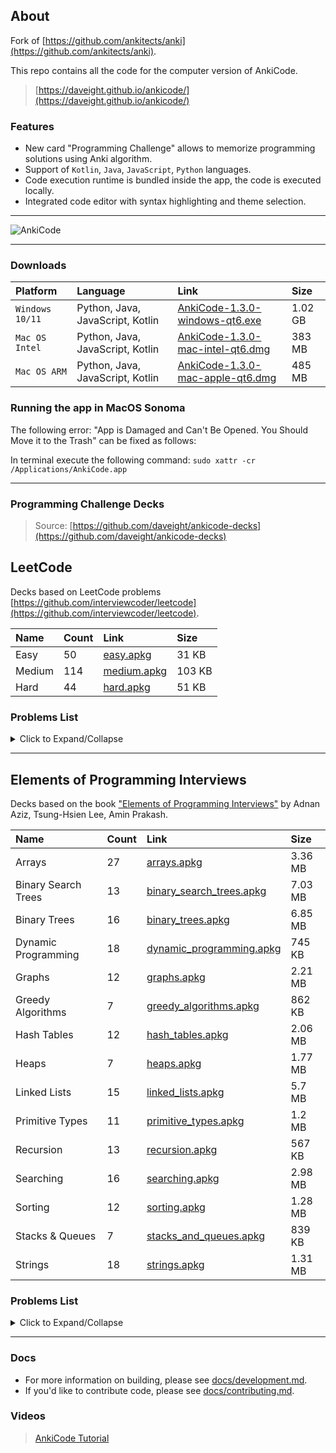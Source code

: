 ## About
Fork of [https://github.com/ankitects/anki](https://github.com/ankitects/anki).

This repo contains all the code for the computer version of AnkiCode.
> [https://daveight.github.io/ankicode/](https://daveight.github.io/ankicode/)

### Features
- New card "Programming Challenge" allows to memorize programming solutions using Anki algorithm.
- Support of `Kotlin`, `Java`, `JavaScript`, `Python` languages.
- Code execution runtime is bundled inside the app, the code is executed locally.
- Integrated code editor with syntax highlighting and theme selection.

---

![AnkiCode](https://github.com/daveight/ankicode/raw/master/images/anki-editor.png "AnkiCode")

---

### Downloads

| Platform          | Language         | Link                                                          | Size    |
| :---------------- |:---------------- | :-------------------------------------------------------------|:--------|
| `Windows 10/11`   | Python, Java, JavaScript, Kotlin  | [AnkiCode-1.3.0-windows-qt6.exe](https://github.com/daveight/ankicode/releases/download/ankicode-1.3.0/ankicode-1.3.0-windows-qt6.exe) | 1.02 GB |
| `Mac OS Intel`    | Python, Java, JavaScript, Kotlin  | [AnkiCode-1.3.0-mac-intel-qt6.dmg](https://github.com/daveight/ankicode/releases/download/ankicode-1.3.0/ankicode-1.3.0-mac-intel-qt6.dmg) | 383 MB  |
| `Mac OS ARM`      | Python, Java, JavaScript, Kotlin  | [AnkiCode-1.3.0-mac-apple-qt6.dmg](https://github.com/daveight/ankicode/releases/download/ankicode-1.3.0/ankicode-1.3.0-mac-apple-qt6.dmg) | 485 MB  |


### Running the app in MacOS Sonoma

The following error: "App is Damaged and Can't Be Opened. You Should Move it to the Trash" can be fixed as follows:

In terminal execute the following command:
`sudo xattr -cr /Applications/AnkiCode.app`

---

### Programming Challenge Decks
> Source: [https://github.com/daveight/ankicode-decks](https://github.com/daveight/ankicode-decks)

## LeetCode
Decks based on LeetCode problems [https://github.com/interviewcoder/leetcode](https://github.com/interviewcoder/leetcode).

| Name                | Count  |Link                                                        | Size    |
| :------------------ |:-------|:-----------------------------------------------------------|:--------|
| Easy                | 50     | [easy.apkg](https://github.com/daveight/ankicode-decks/releases/download/v1.1.0/leetcode_easy.apkg)                  | 31 KB   |
| Medium              | 114    | [medium.apkg](https://github.com/daveight/ankicode-decks/releases/download/v1.1.0/leetcode_medium.apkg)                | 103 KB  |
| Hard                | 44     | [hard.apkg](https://github.com/daveight/ankicode-decks/releases/download/v1.1.0/leetcode_hard.apkg)                  | 51 KB   |

### Problems List
<details><summary>Click to Expand/Collapse</summary>

| #    | Name                | Complexity  | Tags |
| :--- | :------------------ |:----------- |:---- |
| 1 | [ZigZag Conversion](https://leetcode.com/problems/zigzag-conversion/) |  Easy  |  `String`   |
| 2 | [Reverse Integer](https://leetcode.com/problems/reverse-integer/) |  Easy  |  `Math`   |
| 3 | [Palindrome Number](https://leetcode.com/problems/palindrome-number/) |  Easy  |  `Math`   |
| 4 | [Roman to Integer](https://leetcode.com/problems/roman-to-integer/) |  Easy  |  `Math` `String`   |
| 5 | [Longest Common Prefix](https://leetcode.com/problems/longest-common-prefix/) |  Easy  |  `String`   |
| 6 | [Remove Nth Node From End of List](https://leetcode.com/problems/remove-nth-node-from-end-of-list/) |  Easy  |  `Linked List` `Two Pointers`   |
| 7 | [Valid Parentheses](https://leetcode.com/problems/valid-parentheses/) |  Easy  |  `Stack` `String`   |
| 8 | [Merge Two Sorted Lists](https://leetcode.com/problems/merge-two-sorted-lists/) |  Easy  |  `Linked List`   |
| 9 | [Remove Duplicates from Sorted Array](https://leetcode.com/problems/remove-duplicates-from-sorted-array/) |  Easy  |  `Array` `Two Pointers`   |
| 10 | [Remove Element](https://leetcode.com/problems/remove-element/) |  Easy  |  `Array` `Two Pointers`   |
| 11 | [Implement strStr()](https://leetcode.com/problems/implement-strstr/) |  Easy  |  `Two Pointers` `String`   |
| 12 | [Valid Sudoku](https://leetcode.com/problems/valid-sudoku/) |  Easy  |  `Hash Table`   |
| 13 | [Count and Say](https://leetcode.com/problems/count-and-say/) |  Easy  |  `String`   |
| 14 | [Length of Last Word](https://leetcode.com/problems/length-of-last-word/) |  Easy  |  `String`   |
| 15 | [Plus One](https://leetcode.com/problems/plus-one/) |  Easy  |  `Array` `Math`   |
| 16 | [Add Binary](https://leetcode.com/problems/add-binary/) |  Easy  |  `Math` `String`   |
| 17 | [Climbing Stairs](https://leetcode.com/problems/climbing-stairs/) |  Easy  |  `Dynamic Programming`   |
| 18 | [Remove Duplicates from Sorted List](https://leetcode.com/problems/remove-duplicates-from-sorted-list/) |  Easy  |  `Linked List`   |
| 19 | [Merge Sorted Array](https://leetcode.com/problems/merge-sorted-array/) |  Easy  |  `Array` `Two Pointers`   |
| 20 | [Same Tree](https://leetcode.com/problems/same-tree/) |  Easy  |  `Tree` `Depth-first Search`   |
| 21 | [Symmetric Tree](https://leetcode.com/problems/symmetric-tree/) |  Easy  |  `Tree` `Depth-first Search`   |
| 22 | [Binary Tree Level Order Traversal](https://leetcode.com/problems/binary-tree-level-order-traversal/) |  Easy  |  `Tree` `Breadth-first Search`   |
| 23 | [Maximum Depth of Binary Tree](https://leetcode.com/problems/maximum-depth-of-binary-tree/) |  Easy  |  `Tree` `Depth-first Search`   |
| 24 | [Binary Tree Level Order Traversal II](https://leetcode.com/problems/binary-tree-level-order-traversal-ii/) |  Easy  |  `Tree` `Breadth-first Search`   |
| 25 | [Balanced Binary Tree](https://leetcode.com/problems/balanced-binary-tree/) |  Easy  |  `Tree` `Depth-first Search`   |
| 26 | [Minimum Depth of Binary Tree](https://leetcode.com/problems/minimum-depth-of-binary-tree/) |  Easy  |  `Tree` `Depth-first Search` `Breadth-first Search`   |
| 27 | [Path Sum](https://leetcode.com/problems/path-sum/) |  Easy  |  `Tree` `Depth-first Search`   |
| 28 | [Pascal's Triangle](https://leetcode.com/problems/pascals-triangle/) |  Easy  |  `Array`   |
| 29 | [Pascal's Triangle II](https://leetcode.com/problems/pascals-triangle-ii/) |  Easy  |  `Array`   |
| 30 | [Valid Palindrome](https://leetcode.com/problems/valid-palindrome/) |  Easy  |  `Two Pointers` `String`   |
| 31 | [Intersection of Two Linked Lists](https://leetcode.com/problems/intersection-of-two-linked-lists/) |  Easy  |  `Linked List`   |
| 32 | [Compare Version Numbers](https://leetcode.com/problems/compare-version-numbers/) |  Easy  |  `String`   |
| 33 | [Excel Sheet Column Title](https://leetcode.com/problems/excel-sheet-column-title/) |  Easy  |  `Math`   |
| 34 | [Excel Sheet Column Number](https://leetcode.com/problems/excel-sheet-column-number/) |  Easy  |  `Math`   |
| 35 | [Factorial Trailing Zeroes](https://leetcode.com/problems/factorial-trailing-zeroes/) |  Easy  |  `Math`   |
| 36 | [Rotate Array](https://leetcode.com/problems/rotate-array/) |  Easy  |  `Array`   |
| 37 | [Remove Linked List Elements](https://leetcode.com/problems/remove-linked-list-elements/) |  Easy  |  `Linked List`   |
| 38 | [Count Primes](https://leetcode.com/problems/count-primes/) |  Easy  |  `Hash Table` `Math`   |
| 39 | [Reverse Linked List](https://leetcode.com/problems/reverse-linked-list/) |  Easy  |  `Linked List`   |
| 40 | [Contains Duplicate](https://leetcode.com/problems/contains-duplicate/) |  Easy  |  `Array` `Hash Table`   |
| 41 | [Contains Duplicate II](https://leetcode.com/problems/contains-duplicate-ii/) |  Easy  |  `Array` `Hash Table`   |
| 42 | [Rectangle Area](https://leetcode.com/problems/rectangle-area/) |  Easy  |  `Math`   |
| 43 | [Summary Ranges](https://leetcode.com/problems/summary-ranges/) |  Easy  |  `Array`   |
| 44 | [Power of Two](https://leetcode.com/problems/power-of-two/) |  Easy  |  `Math` `Bit Manipulation`   |
| 45 | [Lowest Common Ancestor of a Binary Search Tree](https://leetcode.com/problems/lowest-common-ancestor-of-a-binary-search-tree/) |  Easy  |  `Tree`   |
| 46 | [Valid Anagram](https://leetcode.com/problems/valid-anagram/) |  Easy  |  `Hash Table` `Sort`   |
| 47 | [Strobogrammatic Number](https://leetcode.com/problems/strobogrammatic-number/) |  Easy  |  `Hash Table` `Math`  |
| 48 | [Meeting Rooms](https://leetcode.com/problems/meeting-rooms/) |  Easy  |  `Sort`  |
| 49 | [First Bad Version](https://leetcode.com/problems/first-bad-version/) |  Easy  |  `Binary Search`   |
| 50 | [Move Zeroes](https://leetcode.com/problems/move-zeroes/) |  Easy  |  `Array` `Two Pointers`   |
| 51 | [Two Sum](https://leetcode.com/problems/two-sum/) |  Medium  |  `Array` `Hash Table`   |
| 52 | [Add Two Numbers](https://leetcode.com/problems/add-two-numbers/) |  Medium  |  `Linked List` `Math`   |
| 53 | [Longest Substring Without Repeating Characters](https://leetcode.com/problems/longest-substring-without-repeating-characters/) |  Medium  |  `Hash Table` `Two Pointers` `String`   |
| 54 | [Longest Palindromic Substring](https://leetcode.com/problems/longest-palindromic-substring/) |  Medium  |  `String`   |
| 55 | [Container With Most Water](https://leetcode.com/problems/container-with-most-water/) |  Medium  |  `Array` `Two Pointers`   |
| 56 | [Integer to Roman](https://leetcode.com/problems/integer-to-roman/) |  Medium  |  `Math` `String`   |
| 57 | [3Sum](https://leetcode.com/problems/3sum/) |  Medium  |  `Array` `Two Pointers`   |
| 58 | [3Sum Closest](https://leetcode.com/problems/3sum-closest/) |  Medium  |  `Array` `Two Pointers`   |
| 59 | [Letter Combinations of a Phone Number](https://leetcode.com/problems/letter-combinations-of-a-phone-number/) |  Medium  |  `Backtracking` `String`   |
| 60 | [4Sum](https://leetcode.com/problems/4sum/) |  Medium  |  `Array` `Hash Table` `Two Pointers`   |
| 61 | [Generate Parentheses](https://leetcode.com/problems/generate-parentheses/) |  Medium  |  `Backtracking` `String`   |
| 62 | [Swap Nodes in Pairs](https://leetcode.com/problems/swap-nodes-in-pairs/) |  Medium  |  `Linked List`   |
| 63 | [Divide Two Integers](https://leetcode.com/problems/divide-two-integers/) |  Medium  |  `Math` `Binary Search`   |
| 64 | [Next Permutation](https://leetcode.com/problems/next-permutation/) |  Medium  |  `Array`   |
| 65 | [Search for a Range](https://leetcode.com/problems/search-for-a-range/) |  Medium  |  `Array` `Binary Search`   |
| 66 | [Search Insert Position](https://leetcode.com/problems/search-insert-position/) |  Medium  |  `Array` `Binary Search`   |
| 67 | [Combination Sum](https://leetcode.com/problems/combination-sum/) |  Medium  |  `Array` `Backtracking`   |
| 68 | [Combination Sum II](https://leetcode.com/problems/combination-sum-ii/) |  Medium  |  `Array` `Backtracking`   |
| 69 | [Multiply Strings](https://leetcode.com/problems/multiply-strings/) |  Medium  |  `Math` `String`   |
| 70 | [Permutations](https://leetcode.com/problems/permutations/) |  Medium  |  `Backtracking`   |
| 71 | [Rotate Image](https://leetcode.com/problems/rotate-image/) |  Medium  |  `Array`   |
| 72 | [Group Anagrams](https://leetcode.com/problems/anagrams/) |  Medium  |  `Hash Table` `String`   |
| 73 | [Pow(x, n)](https://leetcode.com/problems/powx-n/) |  Medium  |  `Math` `Binary Search`   |
| 74 | [Maximum Subarray](https://leetcode.com/problems/maximum-subarray/) |  Medium  |  `Divide and Conquer` `Array` `Dynamic Programming`   |
| 75 | [Spiral Matrix](https://leetcode.com/problems/spiral-matrix/) |  Medium  |  `Array`   |
| 76 | [Jump Game](https://leetcode.com/problems/jump-game/) |  Medium  |  `Array` `Greedy`   |
| 77 | [Spiral Matrix II](https://leetcode.com/problems/spiral-matrix-ii/) |  Medium  |  `Array`   |
| 78 | [Permutation Sequence](https://leetcode.com/problems/permutation-sequence/) |  Medium  |  `Backtracking` `Math`   |
| 79 | [Rotate List](https://leetcode.com/problems/rotate-list/) |  Medium  |  `Linked List` `Two Pointers`   |
| 80 | [Unique Paths](https://leetcode.com/problems/unique-paths/) |  Medium  |  `Array` `Dynamic Programming`   |
| 81 | [Unique Paths II](https://leetcode.com/problems/unique-paths-ii/) |  Medium  |  `Array` `Dynamic Programming`   |
| 82 | [Minimum Path Sum](https://leetcode.com/problems/minimum-path-sum/) |  Medium  |  `Array` `Dynamic Programming`   |
| 83 | [Sqrt(x)](https://leetcode.com/problems/sqrtx/) |  Medium  |  `Math` `Binary Search`   |
| 84 | [Simplify Path](https://leetcode.com/problems/simplify-path/) |  Medium  |  `Stack` `String`   |
| 85 | [Set Matrix Zeroes](https://leetcode.com/problems/set-matrix-zeroes/) |  Medium  |  `Array`   |
| 86 | [Search a 2D Matrix](https://leetcode.com/problems/search-a-2d-matrix/) |  Medium  |  `Array` `Binary Search`   |
| 87 | [Sort Colors](https://leetcode.com/problems/sort-colors/) |  Medium  |  `Array` `Two Pointers` `Sort`   |
| 88 | [Combinations](https://leetcode.com/problems/combinations/) |  Medium  |  `Backtracking`   |
| 89 | [Subsets](https://leetcode.com/problems/subsets/) |  Medium  |  `Array` `Backtracking` `Bit Manipulation`   |
| 90 | [Word Search](https://leetcode.com/problems/word-search/) |  Medium  |  `Array` `Backtracking`   |
| 91 | [Remove Duplicates from Sorted Array II](https://leetcode.com/problems/remove-duplicates-from-sorted-array-ii/) |  Medium  |  `Array` `Two Pointers`   |
| 92 | [Search in Rotated Sorted Array II](https://leetcode.com/problems/search-in-rotated-sorted-array-ii/) |  Medium  |  `Array` `Binary Search`   |
| 93 | [Remove Duplicates from Sorted List II](https://leetcode.com/problems/remove-duplicates-from-sorted-list-ii/) |  Medium  |  `Linked List`   |
| 94 | [Partition List](https://leetcode.com/problems/partition-list/) |  Medium  |  `Linked List` `Two Pointers`   |
| 95 | [Gray Code](https://leetcode.com/problems/gray-code/) |  Medium  |  `Backtracking`   |
| 96 | [Subsets II](https://leetcode.com/problems/subsets-ii/) |  Medium  |  `Array` `Backtracking`   |
| 97 | [Decode Ways](https://leetcode.com/problems/decode-ways/) |  Medium  |  `Dynamic Programming` `String`   |
| 98 | [Reverse Linked List II](https://leetcode.com/problems/reverse-linked-list-ii/) |  Medium  |  `Linked List`   |
| 99 | [Restore IP Addresses](https://leetcode.com/problems/restore-ip-addresses/) |  Medium  |  `Backtracking` `String`   |
| 100 | [Binary Tree Inorder Traversal](https://leetcode.com/problems/binary-tree-inorder-traversal/) |  Medium  |  `Tree` `Hash Table` `Stack`   |
| 101 | [Unique Binary Search Trees II](https://leetcode.com/problems/unique-binary-search-trees-ii/) |  Medium  |  `Tree` `Dynamic Programming`   |
| 102 | [Unique Binary Search Trees](https://leetcode.com/problems/unique-binary-search-trees/) |  Medium  |  `Tree` `Dynamic Programming`   |
| 103 | [Validate Binary Search Tree](https://leetcode.com/problems/validate-binary-search-tree/) |  Medium  |  `Tree` `Depth-first Search`   |
| 104 | [Binary Tree Zigzag Level Order Traversal](https://leetcode.com/problems/binary-tree-zigzag-level-order-traversal/) |  Medium  |  `Tree` `Breadth-first Search` `Stack`   |
| 105 | [Construct Binary Tree from Preorder and Inorder Traversal](https://leetcode.com/problems/construct-binary-tree-from-preorder-and-inorder-traversal/) |  Medium  |  `Tree` `Array` `Depth-first Search`   |
| 106 | [Construct Binary Tree from Inorder and Postorder Traversal](https://leetcode.com/problems/construct-binary-tree-from-inorder-and-postorder-traversal/) |  Medium  |  `Tree` `Array` `Depth-first Search`   |
| 107 | [Convert Sorted Array to Binary Search Tree](https://leetcode.com/problems/convert-sorted-array-to-binary-search-tree/) |  Medium  |  `Tree` `Depth-first Search`   |
| 108 | [Convert Sorted List to Binary Search Tree](https://leetcode.com/problems/convert-sorted-list-to-binary-search-tree/) |  Medium  |  `Depth-first Search` `Linked List`   |
| 109 | [Path Sum II](https://leetcode.com/problems/path-sum-ii/) |  Medium  |  `Tree` `Depth-first Search`   |
| 110 | [Flatten Binary Tree to Linked List](https://leetcode.com/problems/flatten-binary-tree-to-linked-list/) |  Medium  |  `Tree` `Depth-first Search`   |
| 111 | [Triangle](https://leetcode.com/problems/triangle/) |  Medium  |  `Array` `Dynamic Programming`   |
| 112 | [Best Time to Buy and Sell Stock](https://leetcode.com/problems/best-time-to-buy-and-sell-stock/) |  Medium  |  `Array` `Dynamic Programming`   |
| 113 | [Best Time to Buy and Sell Stock II](https://leetcode.com/problems/best-time-to-buy-and-sell-stock-ii/) |  Medium  |  `Array` `Greedy`   |
| 114 | [Word Ladder](https://leetcode.com/problems/word-ladder/) |  Medium  |  `Breadth-first Search`   |
| 115 | [Sum Root to Leaf Numbers](https://leetcode.com/problems/sum-root-to-leaf-numbers/) |  Medium  |  `Tree` `Depth-first Search`   |
| 116 | [Surrounded Regions](https://leetcode.com/problems/surrounded-regions/) |  Medium  |  `Breadth-first Search`   |
| 117 | [Palindrome Partitioning](https://leetcode.com/problems/palindrome-partitioning/) |  Medium  |  `Backtracking`   |
| 118 | [Single Number](https://leetcode.com/problems/single-number/) |  Medium  |  `Hash Table` `Bit Manipulation`   |
| 119 | [Word Break](https://leetcode.com/problems/word-break/) |  Medium  |  `Dynamic Programming`   |
| 120 | [Linked List Cycle](https://leetcode.com/problems/linked-list-cycle/) |  Medium  |  `Linked List` `Two Pointers`   |
| 121 | [Linked List Cycle II](https://leetcode.com/problems/linked-list-cycle-ii/) |  Medium  |  `Linked List` `Two Pointers`   |
| 122 | [Reorder List](https://leetcode.com/problems/reorder-list/) |  Medium  |  `Linked List`   |
| 123 | [Binary Tree Preorder Traversal](https://leetcode.com/problems/binary-tree-preorder-traversal/) |  Medium  |  `Tree` `Stack`   |
| 124 | [Insertion Sort List](https://leetcode.com/problems/insertion-sort-list/) |  Medium  |  `Linked List` `Sort`   |
| 125 | [Sort List](https://leetcode.com/problems/sort-list/) |  Medium  |  `Linked List` `Sort`   |
| 126 | [Evaluate Reverse Polish Notation](https://leetcode.com/problems/evaluate-reverse-polish-notation/) |  Medium  |  `Stack`   |
| 127 | [Reverse Words in a String](https://leetcode.com/problems/reverse-words-in-a-string/) |  Medium  |  `String`   |
| 128 | [Maximum Product Subarray](https://leetcode.com/problems/maximum-product-subarray/) |  Medium  |  `Array` `Dynamic Programming`   |
| 129 | [Find Minimum in Rotated Sorted Array](https://leetcode.com/problems/find-minimum-in-rotated-sorted-array/) |  Medium  |  `Array` `Binary Search`   |
| 130 | [Longest Substring with at most Two Distinct Characters](https://leetcode.com/problems/longest-substring-with-at-most-two-distinct-characters/) |  Medium  |  `String`  |
| 131 | [One Edit Distance](https://leetcode.com/problems/one-edit-distance/) |  Medium  |  `String`  |
| 132 | [Find Peak Element](https://leetcode.com/problems/find-peak-element/) |  Medium  |  `Array` `Binary Search`   |
| 133 | [Missing Ranges](https://leetcode.com/problems/missing-ranges/) |  Medium  |  `Array`  |
| 134 | [Fraction to Recurring Decimal](https://leetcode.com/problems/fraction-to-recurring-decimal/) |  Medium  |  `Hash Table` `Math`   |
| 135 | [Binary Search Tree Iterator](https://leetcode.com/problems/binary-search-tree-iterator/) |  Medium  |  `Tree` `Stack`   |
| 136 | [Largest Number](https://leetcode.com/problems/largest-number/) |  Medium  |  `Sort`   |
| 137 | [Reverse words in a string II]() |  Medium  |  `Array`  |
| 138 | [Binary Tree Right Side View](https://leetcode.com/problems/binary-tree-right-side-view/) |  Medium  |  `Tree` `Depth-first Search` `Breadth-first Search`   |
| 139 | [Number of Islands](https://leetcode.com/problems/number-of-islands/) |  Medium  |  `Depth-first Search` `Breadth-first Search`   |
| 140 | [Course Schedule](https://leetcode.com/problems/course-schedule/) |  Medium  |  `Depth-first Search` `Breadth-first Search` `Graph` `Topological Sort`   |
| 141 | [Minimum Size Subarray Sum](https://leetcode.com/problems/minimum-size-subarray-sum/) |  Medium  |  `Array` `Two Pointers` `Binary Search`   |
| 142 | [Course Schedule II](https://leetcode.com/problems/course-schedule-ii/) |  Medium  |  `Depth-first Search` `Breadth-first Search` `Graph` `Topological Sort`   |
| 143 | [House Robber II](https://leetcode.com/problems/house-robber-ii/) |  Medium  |  `Dynamic Programming`   |
| 144 | [Kth Largest Element in an Array](https://leetcode.com/problems/kth-largest-element-in-an-array/) |  Medium  |  `Divide and Conquer` `Heap`   |
| 145 | [Combination Sum III](https://leetcode.com/problems/combination-sum-iii/) |  Medium  |  `Array` `Backtracking`   |
| 146 | [Contains Duplicate III](https://leetcode.com/problems/contains-duplicate-iii/) |  Medium  |  `Binary Search Tree`   |
| 147 | [Maximal Square](https://leetcode.com/problems/maximal-square/) |  Medium  |  `Dynamic Programming`   |
| 148 | [Basic Calculator](https://leetcode.com/problems/basic-calculator/) |  Medium  |  `Stack` `Math`   |
| 149 | [Majority Element II](https://leetcode.com/problems/majority-element-ii/) |  Medium  |  `Array`   |
| 150 | [Kth Smallest Element in a BST](https://leetcode.com/problems/kth-smallest-element-in-a-bst/) |  Medium  |  `Tree` `Binary Search`   |
| 151 | [Lowest Common Ancestor of a Binary Tree](https://leetcode.com/problems/lowest-common-ancestor-of-a-binary-tree/) |  Medium  |  `Tree`   |
| 152 | [Product of Array Except Self](https://leetcode.com/problems/product-of-array-except-self/) |  Medium  |  `Array`   |
| 153 | [Search a 2D Matrix II](https://leetcode.com/problems/search-a-2d-matrix-ii/) |  Medium  |  `Divide and Conquer` `Binary Search`   |
| 154 | [Flatten2DVector](https://leetcode.com/problems/flatten-2d-vector/) |  Medium  |  `Design`  |
| 155 | [Meeting Rooms II](https://leetcode.com/problems/meeting-rooms-ii/) |  Medium  |  `Heap` `Greedy` `Sort`  |
| 156 | [Paint House](https://leetcode.com/problems/paint-house/) |  Medium  |  `Dynamic Programming`  |
| 157 | [Graph Valid Tree](https://leetcode.com/problems/graph-valid-tree/) |  Medium  |  `Breadth-first Search` `Depth-first Search` `Graph` `Union-Find`  |
| 158 | [Missing Number](https://leetcode.com/problems/missing-number/) |  Medium  |  `Array` `Math` `Bit Manipulation`   |
| 159 | [Integer to English Words](https://leetcode.com/problems/integer-to-english-words/) |  Medium  |  `Math` `String`   |
| 160 | [H-Index](https://leetcode.com/problems/h-index/) |  Medium  |  `Hash Table` `Sort`   |
| 161 | [H-Index II](https://leetcode.com/problems/h-index-ii/) |  Medium  |  `Binary Search`   |
| 162 | [Paint Fence](https://leetcode.com/problems/paint-fence/) |  Medium  |  `Dynamic Programming`   |
| 163 | [Peeking Iterator](https://leetcode.com/problems/peeking-iterator/) |  Medium  |  `Design`   |
| 164 | [Inorder Successor in BST](https://leetcode.com/problems/inorder-successor-in-bst/) |  Medium  |  `Tree`  |
| 165 | [Walls And Gates](https://leetcode.com/problems/walls-and-gates/) |  Medium  |  `BFS`  |
| 166 | [Median of Two Sorted Arrays](https://leetcode.com/problems/median-of-two-sorted-arrays/) |  Hard  |  `Divide and Conquer` `Array` `Binary Search`   |
| 167 | [Regular Expression Matching](https://leetcode.com/problems/regular-expression-matching/) |  Hard  |  `Dynamic Programming` `Backtracking` `String`   |
| 168 | [Merge k Sorted Lists](https://leetcode.com/problems/merge-k-sorted-lists/) |  Hard  |  `Divide and Conquer` `Linked List` `Heap`   |
| 169 | [Substring with Concatenation of All Words](https://leetcode.com/problems/substring-with-concatenation-of-all-words/) |  Hard  |  `Hash Table` `Two Pointers` `String`   |
| 170 | [Longest Valid Parentheses](https://leetcode.com/problems/longest-valid-parentheses/) |  Hard  |  `Dynamic Programming` `String`   |
| 171 | [Search in Rotated Sorted Array](https://leetcode.com/problems/search-in-rotated-sorted-array/) |  Hard  |  `Array` `Binary Search`   |
| 172 | [Sudoku Solver](https://leetcode.com/problems/sudoku-solver/) |  Hard  |  `Backtracking` `Hash Table`   |
| 173 | [First Missing Positive](https://leetcode.com/problems/first-missing-positive/) |  Hard  |  `Array`   |
| 174 | [Trapping Rain Water](https://leetcode.com/problems/trapping-rain-water/) |  Hard  |  `Array` `Stack` `Two Pointers`   |
| 175 | [Wildcard Matching](https://leetcode.com/problems/wildcard-matching/) |  Hard  |  `Dynamic Programming` `Backtracking` `Greedy` `String`   |
| 176 | [Jump Game II](https://leetcode.com/problems/jump-game-ii/) |  Hard  |  `Array` `Greedy`   |
| 177 | [Permutations II](https://leetcode.com/problems/subs-ii/) |  Hard  |  `Backtracking`   |
| 178 | [N-Queens](https://leetcode.com/problems/n-queens/) |  Hard  |  `Backtracking`   |
| 179 | [N-Queens II](https://leetcode.com/problems/n-queens-ii/) |  Hard  |  `Backtracking`   |
| 180 | [Merge Intervals](https://leetcode.com/problems/merge-intervals/) |  Hard  |  `Array` `Sort`   |
| 181 | [Insert Interval](https://leetcode.com/problems/insert-interval/) |  Hard  |  `Array` `Sort`   |
| 182 | [Valid Number](https://leetcode.com/problems/valid-number/) |  Hard  |  `Math` `String`   |
| 183 | [Text Justification](https://leetcode.com/problems/text-justification/) |  Hard  |  `String`   |
| 184 | [Edit Distance](https://leetcode.com/problems/edit-distance/) |  Hard  |  `Dynamic Programming` `String`   |
| 185 | [Minimum Window Substring](https://leetcode.com/problems/minimum-window-substring/) |  Hard  |  `Hash Table` `Two Pointers` `String`   |
| 186 | [Largest Rectangle in Histogram](https://leetcode.com/problems/largest-rectangle-in-histogram/) |  Hard  |  `Array` `Stack`   |
| 187 | [Maximal Rectangle](https://leetcode.com/problems/maximal-rectangle/) |  Hard  |  `Array` `Hash Table` `Stack` `Dynamic Programming`   |
| 188 | [Scramble String](https://leetcode.com/problems/scramble-string/) |  Hard  |  `Dynamic Programming` `String`   |
| 189 | [Interleaving String](https://leetcode.com/problems/interleaving-string/) |  Hard  |  `Dynamic Programming` `String`   |
| 190 | [Recover Binary Search Tree](https://leetcode.com/problems/recover-binary-search-tree/) |  Hard  |  `Tree` `Depth-first Search`   |
| 191 | [Distinct Subsequences](https://leetcode.com/problems/distinct-subsequences/) |  Hard  |  `Dynamic Programming` `String`   |
| 192 | [Best Time to Buy and Sell Stock III](https://leetcode.com/problems/best-time-to-buy-and-sell-stock-iii/) |  Hard  |  `Array` `Dynamic Programming`   |
| 193 | [Binary Tree Maximum Path Sum](https://leetcode.com/problems/binary-tree-maximum-path-sum/) |  Hard  |  `Tree` `Depth-first Search`   |
| 194 | [Word Ladder II](https://leetcode.com/problems/word-ladder-ii/) |  Hard  |  `Array` `Backtracking` `Breadth-first Search` `String`   |
| 195 | [Longest Consecutive Sequence](https://leetcode.com/problems/longest-consecutive-sequence/) |  Hard  |  `Array`   |
| 196 | [Palindrome Partitioning II](https://leetcode.com/problems/palindrome-partitioning-ii/) |  Hard  |  `Dynamic Programming`   |
| 197 | [Candy](https://leetcode.com/problems/candy/) |  Hard  |  `Greedy`   |
| 198 | [Word Break II](https://leetcode.com/problems/word-break-ii/) |  Hard  |  `Dynamic Programming` `Backtracking`   |
| 199 | [Binary Tree Postorder Traversal](https://leetcode.com/problems/binary-tree-postorder-traversal/) |  Hard  |  `Tree` `Stack`   |
| 200 | [Max Points on a Line](https://leetcode.com/problems/max-points-on-a-line/) |  Hard  |  `Hash Table` `Math`   |
| 201 | [Find Minimum in Rotated Sorted Array II](https://leetcode.com/problems/find-minimum-in-rotated-sorted-array-ii/) |  Hard  |  `Array` `Binary Search`   |
| 202 | [Maximum Gap](https://leetcode.com/problems/maximum-gap/) |  Hard  |  `Sort`   |
| 203 | [Dungeon Game](https://leetcode.com/problems/dungeon-game/) |  Hard  |  `Dynamic Programming` `Binary Search`   |
| 204 | [Best Time to Buy and Sell Stock IV](https://leetcode.com/problems/best-time-to-buy-and-sell-stock-iv/) |  Hard  |  `Dynamic Programming`   |
| 205 | [Word Search II](https://leetcode.com/problems/word-search-ii/) |  Hard  |  `Backtracking` `Trie`   |
| 206 | [The Skyline Problem](https://leetcode.com/problems/the-skyline-problem/) |  Hard  |  `Divide and Conquer` `Heap`   |
| 207 | [Sliding Window Maximum](https://leetcode.com/problems/sliding-window-maximum/) |  Hard  |  `Heap`   |
| 208 | [Paint House](https://leetcode.com/problems/paint-house-ii/) |  Hard  |  `Dynamic Programming`  |
| 209 | [Alien Dictionary](https://leetcode.com/problems/alien-dictionary/) |  Hard  |  `Graph` `Topological Sort`  |
</details>

---

## Elements of Programming Interviews

Decks based on the book ["Elements of Programming Interviews"](http://elementsofprogramminginterviews.com/) by Adnan Aziz, Tsung-Hsien Lee, Amin Prakash.

| Name                | Count  | Link                                                       | Size    |
| :------------------ |:-------|:-----------------------------------------------------------|:--------|
| Arrays              | 27     | [arrays.apkg](https://1odg.short.gy/tDViiK)                | 3.36 MB |
| Binary Search Trees | 13     | [binary_search_trees.apkg](https://1odg.short.gy/U5yHNx)   | 7.03 MB |
| Binary Trees        | 16     | [binary_trees.apkg](https://1odg.short.gy/tGR2n2)          | 6.85 MB |
| Dynamic Programming | 18     | [dynamic_programming.apkg](https://1odg.short.gy/168ujb)   | 745 KB  |
| Graphs              | 12     | [graphs.apkg](https://1odg.short.gy/ShYHCo)                | 2.21 MB |
| Greedy Algorithms   | 7      | [greedy_algorithms.apkg](https://1odg.short.gy/PtB3hq)     | 862 KB  |
| Hash Tables         | 12     | [hash_tables.apkg](https://1odg.short.gy/uW1NNI)           | 2.06 MB |
| Heaps               | 7      | [heaps.apkg](https://1odg.short.gy/ZfRNJw)                 | 1.77 MB |
| Linked Lists        | 15     | [linked_lists.apkg](https://1odg.short.gy/0NzTR8)          | 5.7 MB  |
| Primitive Types     | 11     | [primitive_types.apkg](https://1odg.short.gy/XjqTcw)       | 1.2 MB  |
| Recursion           | 13     | [recursion.apkg](https://1odg.short.gy/IUP3ss)             | 567 KB  |
| Searching           | 16     | [searching.apkg](https://1odg.short.gy/J3zfA9)             | 2.98 MB |
| Sorting             | 12     | [sorting.apkg](https://1odg.short.gy/Vg6NeM)               | 1.28 MB |
| Stacks & Queues     | 7      | [stacks_and_queues.apkg](https://1odg.short.gy/IULB1X)     | 839 KB  |
| Strings             | 18     | [strings.apkg](https://1odg.short.gy/DxM1MV)               | 1.31 MB |


### Problems List
<details><summary>Click to Expand/Collapse</summary>

| #    | Name                | Tags |
| :--- | :------------------ |:---- |
| 1 | Jumping game. | `Arrays` |
| 2 | Alternating Array | `Arrays` |
| 3 | Apply Permutation. | `Arrays` |
| 4 | Stock Buy Sell to Maximize Profit. | `Arrays` |
| 5 | Stock Buy Sell K Times to Maximize Profit. | `Arrays` |
| 6 | Stock Buy Sell Twice to Maximize Profit. | `Arrays` |
| 7 | The Dutch National Flag Problem | `Arrays` |
| 8 | Even odd array | `Arrays` |
| 9 | Increment an arbitrary-precision integer | `Arrays` |
| 10 | Multiply two arbitrary-precision integers | `Arrays` |
| 11 | The Sudoku checker problem | `Arrays` |
| 12 | Compute the longest contiguous increasing subarray | `Arrays` |
| 13 | Find the longest subarray whose sum <=  k | `Arrays` |
| 14 | Rotate a 2D array | `Arrays` |
| 15 | Compute the maximum product of all entries but one | `Arrays` |
| 16 | Find the maximum square 2D subarray | `Arrays` |
| 17 | Find the maximum 2D subarray | `Arrays` |
| 18 | Trapping water | `Arrays` |
| 19 | Compute the maximum subarray sum in a circular array | `Arrays` |
| 20 | Compute the next permutation | `Arrays` |
| 21 | Compute rows in Pascal's Triangle | `Arrays` |
| 22 | Enumerate all primes to n | `Arrays` |
| 23 | Identify positions attacked by rooks | `Arrays` |
| 24 | Rotate an array | `Arrays` |
| 25 | Smallest nonconstructible value | `Arrays` |
| 26 | Delete duplicates from a sorted array | `Arrays` |
| 27 | Compute the spiral ordering of a 2D array | `Arrays` |
| 28 | Square Root Range. | `Binary search trees` |
| 29 | Reconstruct a BST from traversal data | `Binary search trees` |
| 30 | Build a minimum height bst from a sorted array | `Binary search trees` |
| 31 | Merge two BSTs | `Binary search trees` |
| 32 | Convert a BST to a sorted doubly linked list | `Binary search trees` |
| 33 | Test if three BST nodes are totally ordered | `Binary search trees` |
| 34 | Test if a binary tree satisfies the BST property | `Binary search trees` |
| 35 | Find the k largest elements in a BST | `Binary search trees` |
| 36 | Compute the LCA in a BST | `Binary search trees` |
| 37 | Find the closest entries in three sorted arrays | `Binary search trees` |
| 38 | The range lookup problem | `Binary search trees` |
| 39 | Find the first key greater than a given value in a BST | `Binary search trees` |
| 40 | Search a sorted array for first occurrence of k | `Binary search trees` |
| 41 | Compute the k-th node in an inorder traversal | `Binary trees` |
| 42 | Test if a binary tree is height-balanced | `Binary trees` |
| 43 | Test if a binary tree is symmetric | `Binary trees` |
| 44 | Compute the kth node in an inorder traversal | `Binary trees` |
| 45 | Compute the lowest common ancestor in a binary tree | `Binary trees` |
| 46 | Find a root to leaf path with specified sum | `Binary trees` |
| 47 | Compute the successor | `Binary trees` |
| 48 | Sum the root-to-leaf paths in a binary tree | `Binary trees` |
| 49 | Form a linked list from the leaves of a binary tree | `Binary trees` |
| 50 | Compute the exterior of a binary tree | `Binary trees` |
| 51 | Reconstruct a binary tree from traversal data | `Binary trees` |
| 52 | Implement an inorder traversal without recursion | `Binary trees` |
| 53 | Implement a postorder traversal without recursion | `Binary trees` |
| 54 | Implement a preorder traversal without recursion | `Binary trees` |
| 55 | Compute the right sibling tree | `Binary trees` |
| 56 | Implement an inorder traversal with O(1) space | `Binary trees` |
| 57 | Binomial Coefficients. | `Dynamic programming` |
| 58 | Checkerboard problem | `Dynamic programming` |
| 59 | Drawing the Skyline | `Dynamic programming` |
| 60 | fibonacci | `Dynamic programming` |
| 61 | The bedbathandbeyond.com problem | `Dynamic programming` |
| 62 | Search for a sequence in a 2D array | `Dynamic programming` |
| 63 | The knapsack problem | `Dynamic programming` |
| 64 | Compute the Levenshtein distance | `Dynamic programming` |
| 65 | Find the longest nondecreasing subsequence | `Dynamic programming` |
| 66 | Matrix Chain Multiplication | `Dynamic programming` |
| 67 | Bootcamp: Dynamic Programming | `Dynamic programming` |
| 68 | Find the minimum weight path in a triangle | `Dynamic programming` |
| 69 | Count the number of score combinations | `Dynamic programming` |
| 70 | Count the number of ways to traverse a 2D array | `Dynamic programming` |
| 71 | Count the number of moves to climb stairs | `Dynamic programming` |
| 72 | Pick up coins for maximum gain | `Dynamic programming` |
| 73 | The pretty printing problem | `Dynamic programming` |
| 74 | Count of balanced 0–1 matrices | `Dynamic programming` |
| 75 | Arbitrage. | `Graphs` |
| 76 | Deadlock Detection | `Graphs` |
| 77 | Find all paths in a graph using Breadth First Search | `Graphs` |
| 78 | Making wired connections | `Graphs` |
| 79 | Compute enclosed regions | `Graphs` |
| 80 | Team photo day - 2 | `Graphs` |
| 81 | Paint a Boolean matrix | `Graphs` |
| 82 | Road network | `Graphs` |
| 83 | Kosaraju's algorithm | `Graphs` |
| 84 | Search a maze | `Graphs` |
| 85 | Transform one string to another | `Graphs` |
| 86 | Topological Sorting | `Graphs` |
| 87 | Synthesize an Expression | `Greedy algorithms` |
| 88 | Compute the largest rectangle under the skyline | `Greedy algorithms` |
| 89 | Find the majority element | `Greedy algorithms` |
| 90 | Compute the maximum water trapped by a pair of vertical lines | `Greedy algorithms` |
| 91 | The interval covering problem | `Greedy algorithms` |
| 92 | Schedule to minimize waiting time | `Greedy algorithms` |
| 93 | Compute an optimum assignment of tasks | `Greedy algorithms` |
| 94 | The 3-sum problem | `Greedy algorithms` |
| 95 | The interval covering problem | `Greedy algorithms` |
| 96 | Anagrams. | `Hash tables` |
| 97 | Collatz Conjecture. | `Hash tables` |
| 98 | Is an anonymous letter constructible? | `Hash tables` |
| 99 | Test for palindromic permutations | `Hash tables` |
| 100 | Find the line through the most points | `Hash tables` |
| 101 | Find the length of a longest contained interval | `Hash tables` |
| 102 | Find the longest subarray with distinct entries | `Hash tables` |
| 103 | Find the nearest repeated entries in an array | `Hash tables` |
| 104 | The heavy hitter problem | `Hash tables` |
| 105 | Find smallest subarray sequentially covering all values | `Hash tables` |
| 106 | Find the smallest subarray covering all values | `Hash tables` |
| 107 | Compute all string decompositions | `Hash tables` |
| 108 | Reward Distribution. | `Heaps` |
| 109 | Compute the k closest stars | `Heaps` |
| 110 | Compute the k largest elements in a max-heap | `Heaps` |
| 111 | Compute the median of online data | `Heaps` |
| 112 | Sort an almost-sorted array | `Heaps` |
| 113 | Sort an increasing-decreasing array | `Heaps` |
| 114 | Merge two sorted arrays | `Heaps` |
| 115 | Delete a node after index i in a linked-list | `Linked lists` |
| 116 | Remove the Kth last element from a list | `Linked lists` |
| 117 | Delete a node from a singly linked list | `Linked lists` |
| 118 | Test for overlapping lists. Lists are cycle-free. | `Linked lists` |
| 119 | Implement even-odd merge | `Linked lists` |
| 120 | Insert a node into a linked-list | `Linked lists` |
| 121 | Add list-based integers | `Linked lists` |
| 122 | Test for cyclicity | `Linked lists` |
| 123 | Test whether a singly linked list is palindromic | `Linked lists` |
| 124 | Implement cyclic right shift for singly linked lists | `Linked lists` |
| 125 | Remove duplicates from a sorted list | `Linked lists` |
| 126 | Reverse a single sublist | `Linked lists` |
| 127 | Bootcamp: Linked Lists | `Linked lists` |
| 128 | Merge two sorted lists | `Linked lists` |
| 129 | Implement list zipping | `Linked lists` |
| 130 | Find the closest integer with same weight. | `Primitive types` |
| 131 | Count Set Bits. | `Primitive types` |
| 132 | Check if a decimal integer is a palindrome | `Primitive types` |
| 133 | Computing the parity of a word | `Primitive types` |
| 134 | Compute x^y | `Primitive types` |
| 135 | Compute x/y | `Primitive types` |
| 136 | Compute x * y without arithmetical operators | `Primitive types` |
| 137 | Rectangle intersection | `Primitive types` |
| 138 | Reverse bits | `Primitive types` |
| 139 | Reverse digits | `Primitive types` |
| 140 | Swap bits | `Primitive types` |
| 141 | Generate all subsets of size k. | `Recursion` |
| 142 | Defective Jugs | `Recursion` |
| 143 | Generate strings of matched parens | `Recursion` |
| 144 | Generate palindromic decompositions | `Recursion` |
| 145 | Generate binary trees | `Recursion` |
| 146 | Equal subset sum partition | `Recursion` |
| 147 | Greatest common divisor | `Recursion` |
| 148 | Compute a Gray code | `Recursion` |
| 149 | The Towers of Hanoi problem | `Recursion` |
| 150 | Determine the critical height | `Recursion` |
| 151 | Generate all nonattacking placements of n-Queens | `Recursion` |
| 152 | Generate permutations | `Recursion` |
| 153 | Generate the power set | `Recursion` |
| 154 | Missing IP Address. | `Searching` |
| 155 | Binary Search | `Searching` |
| 156 | Find an element that appears only once | `Searching` |
| 157 | Find the duplicate and missing elements | `Searching` |
| 158 | Find the first missing positive entry | `Searching` |
| 159 | H-Index | `Searching` |
| 160 | Find first and last positions in array | `Searching` |
| 161 | Compute the integer square root | `Searching` |
| 162 | Find the kth largest element - large n, small k | `Searching` |
| 163 | Search in two sorted arrays | `Searching` |
| 164 | Find the kth largest element | `Searching` |
| 165 | Compute the real square root | `Searching` |
| 166 | Find the min and max simultaneously | `Searching` |
| 167 | Search in a 2D sorted array | `Searching` |
| 168 | Search a cyclically sorted array | `Searching` |
| 169 | Search a sorted array of unknown length | `Searching` |
| 170 | Bubble sort | `Sorting` |
| 171 | Calendar Rendering. | `Sorting` |
| 172 | Count Inversions | `Sorting` |
| 173 | Compute a salary threshold | `Sorting` |
| 174 | Heap sort | `Sorting` |
| 175 | Insertion sort | `Sorting` |
| 176 | Compute the intersection of two sorted arrays | `Sorting` |
| 177 | Merging intervals | `Sorting` |
| 178 | Compute the union of intervals | `Sorting` |
| 179 | Find K-th largest element in int array | `Sorting` |
| 180 | Remove first-name duplicates | `Sorting` |
| 181 | Implement a fast sorting algorithm for lists | `Sorting` |
| 182 | Merge two sorted arrays | `Sorting` |
| 183 | Normalize Pathnames | `Stacks and queues` |
| 184 | Evaluate RPN expressions | `Stacks and queues` |
| 185 | Test a string over {},(),[] for well-formedness | `Stacks and queues` |
| 186 | Compute the longest substring with matching parens | `Stacks and queues` |
| 187 | Compute the maximum of a sliding window | `Stacks and queues` |
| 188 | Compute buildings with a sunset view | `Stacks and queues` |
| 189 | Compute binary tree nodes in order of increasing depth | `Stacks and queues` |
| 190 | Number Base Convertion. | `Strings` |
| 191 | Implement Huffman coding | `Strings` |
| 192 | Test palindromicity | `Strings` |
| 193 | Justify text | `Strings` |
| 194 | Longest common substring | `Strings` |
| 195 | The look-and-say problem | `Strings` |
| 196 | Least String Rotation | `Strings` |
| 197 | Compute all mnemonics for a phone number | `Strings` |
| 198 | Search pattern in a string | `Strings` |
| 199 | Implement regular expression matching | `Strings` |
| 200 | Replace and remove | `Strings` |
| 201 | Reverse all the words in a sentence | `Strings` |
| 202 | Convert from Roman to decimal | `Strings` |
| 203 | Implement run-length encoding | `Strings` |
| 204 | Write a string sinusoidally | `Strings` |
| 205 | Compute the spreadsheet column encoding | `Strings` |
| 206 | Find the first occurrence of a substring | `Strings` |
| 207 | Compute all valid IP addresses | `Strings` |
</details>

---

### Docs
- For more information on building, please see [docs/development.md](docs/development.md).
- If you'd like to contribute code, please see [docs/contributing.md](docs/contributing.md).

### Videos
> [AnkiCode Tutorial](https://www.youtube.com/watch?v=dB23wJ1b6Ik)
